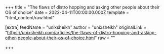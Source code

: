 
+++
title = "The flaws of distro hopping and asking other people about their OS of choice"
date = 2022-04-11T00:00:00.000Z
template = "html_content/raw.html"

[extra]
feedName = "unixsheikh"
author = "unixsheikh"
originalLink = "https://unixsheikh.com/articles/the-flaws-of-distro-hopping-and-asking-other-people-about-their-os-of-choice.html"
raw = ""

+++

